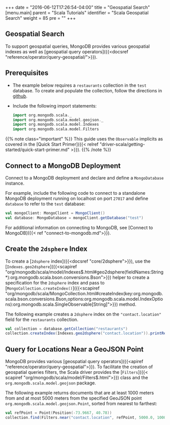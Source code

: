 +++
date = "2016-06-12T17:26:54-04:00"
title = "Geospatial Search"
[menu.main]
parent = "Scala Tutorials"
identifier = "Scala Geospatial Search"
weight = 85
pre = "<i class='fa'></i>"
+++

## Geospatial Search

To support geospatial queries, MongoDB provides various geospatial indexes as well as [geospatial query operators]({{<docsref "reference/operator/query-geospatial/">}}).

## Prerequisites

- The example below requires a ``restaurants`` collection in the ``test`` database. To create and populate the collection, follow the directions in [github](https://github.com/mongodb/docs-assets/tree/drivers).

- Include the following import statements:

     ```scala
     import org.mongodb.scala._
     import org.mongodb.scala.model.geojson._
     import org.mongodb.scala.model.Indexes
     import org.mongodb.scala.model.Filters
     ```
{{% note class="important" %}}
This guide uses the `Observable` implicits as covered in the [Quick Start Primer]({{< relref "driver-scala/getting-started/quick-start-primer.md" >}}).
{{% /note %}}

## Connect to a MongoDB Deployment

Connect to a MongoDB deployment and declare and define a `MongoDatabase` instance.

For example, include the following code to connect to a standalone MongoDB deployment running on localhost on port `27017` and define `database` to refer to the `test` database:

```scala
val mongoClient: MongoClient = MongoClient()
val database: MongoDatabase = mongoClient.getDatabase("test")
```

For additional information on connecting to MongoDB, see [Connect to MongoDB]({{< ref "connect-to-mongodb.md">}}).

## Create the `2dsphere` Index

To create a [`2dsphere` index]({{<docsref "core/2dsphere">}}), use the [`Indexes.geo2dsphere`]({{<scapiref "org/mongodb/scala/model/Indexes$.html#geo2dsphere(fieldNames:String*):org.mongodb.scala.bson.conversions.Bson">}})
helper to create a specification for the `2dsphere` index and pass to [`MongoCollection.createIndex()`]({{<scapiref "org/mongodb/scala/MongoCollection.html#createIndex(key:org.mongodb.scala.bson.conversions.Bson,options:org.mongodb.scala.model.IndexOptions):org.mongodb.scala.SingleObservable[String]">}}) method.

The following example creates a `2dsphere` index on the `"contact.location"` field for the `restaurants` collection.

```scala
val collection = database.getCollection("restaurants")
collection.createIndex(Indexes.geo2dsphere("contact.location")).printResults()
```

## Query for Locations Near a GeoJSON Point

MongoDB provides various [geospatial query operators]({{<apiref "reference/operator/query-geospatial">}}). To facilitate the creation of geospatial queries filters, the Scala driver provides the [`Filters`]({{< scapiref "org/mongodb/scala/model/Filters$.html">}}) class and the ``org.mongodb.scala.model.geojson`` package.

The following example returns documents that are at least 1000 meters from and at most 5000 meters from the specified GeoJSON point ``org.mongodb.scala.model.geojson.Point``, sorted from nearest to farthest:

```scala
val refPoint = Point(Position(-73.9667, 40.78))
collection.find(Filters.near("contact.location", refPoint, 5000.0, 1000.0)).printResults()
```
